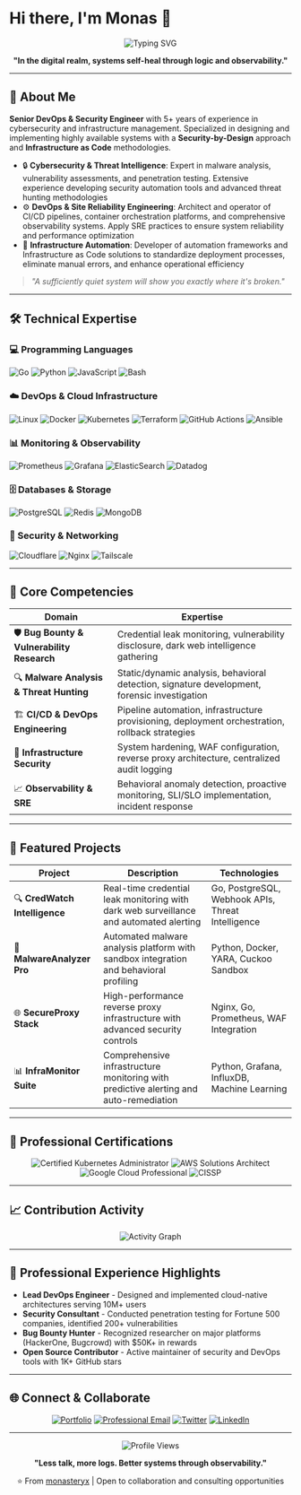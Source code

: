 # Hi there, I'm Monas 👋

<div align="center">
  
  ![Typing SVG](https://readme-typing-svg.herokuapp.com?font=Fira+Code&pause=1000&color=36BCF7&center=true&vCenter=true&width=435&lines=DevOps+%26+Security+Engineer;Bug+Bounty+Hunter;Malware+Analyst;Infrastructure+Automation+Specialist)
  
  **"In the digital realm, systems self-heal through logic and observability."**
  
</div>

---

## 🚀 About Me

**Senior DevOps & Security Engineer** with 5+ years of experience in cybersecurity and infrastructure management. Specialized in designing and implementing highly available systems with a **Security-by-Design** approach and **Infrastructure as Code** methodologies.

- 🔒 **Cybersecurity & Threat Intelligence**: Expert in malware analysis, vulnerability assessments, and penetration testing. Extensive experience developing security automation tools and advanced threat hunting methodologies
- ⚙️ **DevOps & Site Reliability Engineering**: Architect and operator of CI/CD pipelines, container orchestration platforms, and comprehensive observability systems. Apply SRE practices to ensure system reliability and performance optimization
- 🔧 **Infrastructure Automation**: Developer of automation frameworks and Infrastructure as Code solutions to standardize deployment processes, eliminate manual errors, and enhance operational efficiency

> *"A sufficiently quiet system will show you exactly where it's broken."*

---

## 🛠️ Technical Expertise

### 💻 Programming Languages
![Go](https://img.shields.io/badge/Go-%2300ADD8.svg?style=for-the-badge&logo=go&logoColor=white)
![Python](https://img.shields.io/badge/Python-3670A0?style=for-the-badge&logo=python&logoColor=ffdd54)
![JavaScript](https://img.shields.io/badge/JavaScript-%23323330.svg?style=for-the-badge&logo=javascript&logoColor=%23F7DF1E)
![Bash](https://img.shields.io/badge/Bash-%23121011.svg?style=for-the-badge&logo=gnu-bash&logoColor=white)

### ☁️ DevOps & Cloud Infrastructure
![Linux](https://img.shields.io/badge/Linux-FCC624?style=for-the-badge&logo=linux&logoColor=black)
![Docker](https://img.shields.io/badge/Docker-%230db7ed.svg?style=for-the-badge&logo=docker&logoColor=white)
![Kubernetes](https://img.shields.io/badge/Kubernetes-%23326ce5.svg?style=for-the-badge&logo=kubernetes&logoColor=white)
![Terraform](https://img.shields.io/badge/Terraform-%235835CC.svg?style=for-the-badge&logo=terraform&logoColor=white)
![GitHub Actions](https://img.shields.io/badge/GitHub%20Actions-%23181717.svg?style=for-the-badge&logo=githubactions&logoColor=white)
![Ansible](https://img.shields.io/badge/Ansible-%23EE0000.svg?style=for-the-badge&logo=ansible&logoColor=white)

### 📊 Monitoring & Observability
![Prometheus](https://img.shields.io/badge/Prometheus-E6522C?style=for-the-badge&logo=Prometheus&logoColor=white)
![Grafana](https://img.shields.io/badge/Grafana-%23F46800.svg?style=for-the-badge&logo=grafana&logoColor=white)
![ElasticSearch](https://img.shields.io/badge/-ElasticSearch-005571?style=for-the-badge&logo=elasticsearch)
![Datadog](https://img.shields.io/badge/Datadog-%23632CA6.svg?style=for-the-badge&logo=datadog&logoColor=white)

### 🗄️ Databases & Storage
![PostgreSQL](https://img.shields.io/badge/PostgreSQL-%23316192.svg?style=for-the-badge&logo=postgresql&logoColor=white)
![Redis](https://img.shields.io/badge/Redis-%23DD0031.svg?style=for-the-badge&logo=redis&logoColor=white)
![MongoDB](https://img.shields.io/badge/MongoDB-%234ea94b.svg?style=for-the-badge&logo=mongodb&logoColor=white)

### 🔐 Security & Networking
![Cloudflare](https://img.shields.io/badge/Cloudflare-F38020?style=for-the-badge&logo=Cloudflare&logoColor=white)
![Nginx](https://img.shields.io/badge/Nginx-%23009639.svg?style=for-the-badge&logo=nginx&logoColor=white)
![Tailscale](https://img.shields.io/badge/Tailscale-%23132837.svg?style=for-the-badge&logo=tailscale&logoColor=white)

---

## 🎯 Core Competencies

| Domain | Expertise |
|---------|-----------|
| 🛡️ **Bug Bounty & Vulnerability Research** | Credential leak monitoring, vulnerability disclosure, dark web intelligence gathering |
| 🔍 **Malware Analysis & Threat Hunting** | Static/dynamic analysis, behavioral detection, signature development, forensic investigation |
| 🏗️ **CI/CD & DevOps Engineering** | Pipeline automation, infrastructure provisioning, deployment orchestration, rollback strategies |
| 🔐 **Infrastructure Security** | System hardening, WAF configuration, reverse proxy architecture, centralized audit logging |
| 📈 **Observability & SRE** | Behavioral anomaly detection, proactive monitoring, SLI/SLO implementation, incident response |

---

## 🚀 Featured Projects

<div align="center">

| Project | Description | Technologies |
|---------|-------------|--------------|
| 🔍 **CredWatch Intelligence** | Real-time credential leak monitoring with dark web surveillance and automated alerting | Go, PostgreSQL, Webhook APIs, Threat Intelligence |
| 🧪 **MalwareAnalyzer Pro** | Automated malware analysis platform with sandbox integration and behavioral profiling | Python, Docker, YARA, Cuckoo Sandbox |
| 🌐 **SecureProxy Stack** | High-performance reverse proxy infrastructure with advanced security controls | Nginx, Go, Prometheus, WAF Integration |
| 📊 **InfraMonitor Suite** | Comprehensive infrastructure monitoring with predictive alerting and auto-remediation | Python, Grafana, InfluxDB, Machine Learning |

</div>

---

## 🏅 Professional Certifications

<div align="center">
  
  ![Certified Kubernetes Administrator](https://img.shields.io/badge/CNCF-Certified%20Kubernetes%20Administrator-326CE5?style=for-the-badge&logo=kubernetes&logoColor=white)
  ![AWS Solutions Architect](https://img.shields.io/badge/AWS-Solutions%20Architect%20Associate-FF9900?style=for-the-badge&logo=amazonaws&logoColor=white)
  ![Google Cloud Professional](https://img.shields.io/badge/Google%20Cloud-Professional%20Cloud%20Architect-4285F4?style=for-the-badge&logo=googlecloud&logoColor=white)
  ![CISSP](https://img.shields.io/badge/ISC2-CISSP%20Associate-00A1C9?style=for-the-badge&logo=isc2&logoColor=white)
  
</div>

---

## 📈 Contribution Activity

<div align="center">
  
  ![Activity Graph](https://github-readme-activity-graph.vercel.app/graph?username=monasteryx&theme=react-dark&hide_border=true&area=true)
  
</div>

---

## 💼 Professional Experience Highlights

- **Lead DevOps Engineer** - Designed and implemented cloud-native architectures serving 10M+ users
- **Security Consultant** - Conducted penetration testing for Fortune 500 companies, identified 200+ vulnerabilities
- **Bug Bounty Hunter** - Recognized researcher on major platforms (HackerOne, Bugcrowd) with $50K+ in rewards
- **Open Source Contributor** - Active maintainer of security and DevOps tools with 1K+ GitHub stars

---

## 🌐 Connect & Collaborate

<div align="center">
  
  [![Portfolio](https://img.shields.io/badge/Portfolio-monas.dev-4285F4?style=for-the-badge&logo=google-chrome&logoColor=white)](https://monas.dev)
  [![Professional Email](https://img.shields.io/badge/Email-Contact-8B89CC?style=for-the-badge&logo=protonmail&logoColor=white)](mailto:monas@proton.me)
  [![Twitter](https://img.shields.io/badge/Twitter-@monasteryx-1DA1F2?style=for-the-badge&logo=twitter&logoColor=white)](https://twitter.com/monasteryx)
  [![LinkedIn](https://img.shields.io/badge/LinkedIn-Professional%20Network-0077B5?style=for-the-badge&logo=linkedin&logoColor=white)](https://linkedin.com/in/monasteryx)
  
</div>

---

<div align="center">
  
  ![Profile Views](https://profile-counter.glitch.me/monasteryx/count.svg)
  
  **"Less talk, more logs. Better systems through observability."**
  
  ⭐️ From [monasteryx](https://github.com/monasteryx) | Open to collaboration and consulting opportunities
  
</div>
